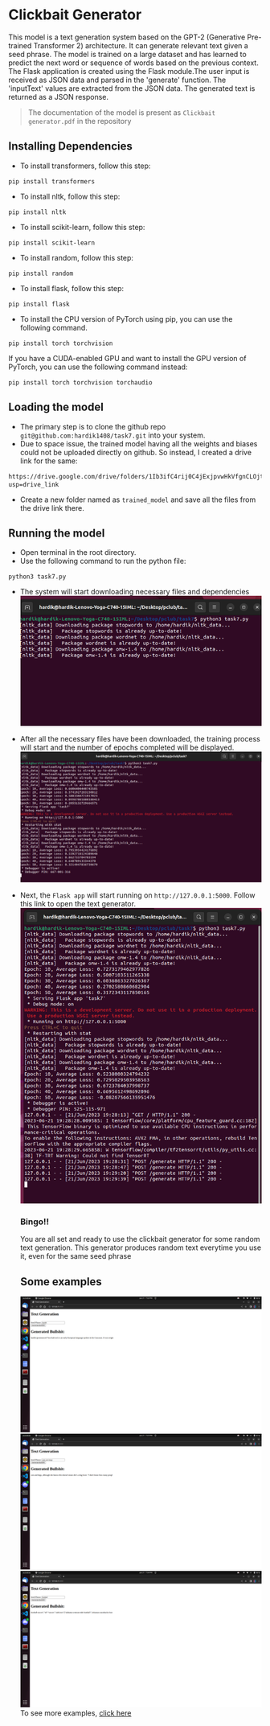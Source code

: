 # Clickbait Generator 
This model is a text generation system based on the GPT-2 (Generative Pre-trained Transformer 2) architecture. It can generate relevant text given a seed phrase. 
The model is trained on a large dataset and has learned to predict the next word or sequence of words based on the previous context. 
The Flask application is created using the Flask module.The user input is received as JSON data and parsed in the 'generate' function. 
The 'inputText' values are extracted from the JSON data. The generated text is returned as a JSON response.

> The documentation of the model is present as `Clickbait generator.pdf` in the repository

## Installing Dependencies
+ To install transformers, follow this step:
```
pip install transformers
```
+ To install nltk, follow this step:
```
pip install nltk
```
+ To install scikit-learn, follow this step:
```
pip install scikit-learn
```
+ To install random, follow this step:
```
pip install random
```
+ To install flask, follow this step:
```
pip install flask
```
+ To install the CPU version of PyTorch using pip, you can use the following command.
```
pip install torch torchvision
```
  If you have a CUDA-enabled GPU and want to install the GPU version of PyTorch, you can use the following command instead:
```
pip install torch torchvision torchaudio
```

## Loading the model
+ The primary step is to clone the github repo `git@github.com:hardik1408/task7.git` into your system.
+ Due to space issue, the trained model having all the weights and biases could not be uploaded directly on github. So instead, I created a drive link for the same:
```
https://drive.google.com/drive/folders/1Ib3ifC4rij0C4jExjpvwHkVfgnCLOjtv?usp=drive_link
```
+ Create a new folder named as `trained_model` and save all the files from the drive link there.

## Running the model
+ Open terminal in the root directory.
+ Use the following command to run the python file:
```
python3 task7.py
```
+ The system will start downloading necessary files and dependencies
  ![Screenshot](one.png)
+ After all the necessary files have been downloaded, the training process will start and the number of epochs completed will be displayed.
![Screenshot](two.png)
+ Next, the `Flask app` will start running on `http://127.0.0.1:5000`. Follow this link to open the text generator.
 ![Screenshot](three.png)

  ### Bingo!!
  You are all set and ready to use the clickbait generator for some random text generation.
  This generator produces random text everytime you use it, even for the same seed phrase

  ## Some examples
  ![Screenshot](examples/hardik.png)
  ![Screenshot](examples/cats_and_dogs.png)
  ![Screenshot](examples/football.png)
  To see more examples, [click here](examples)



